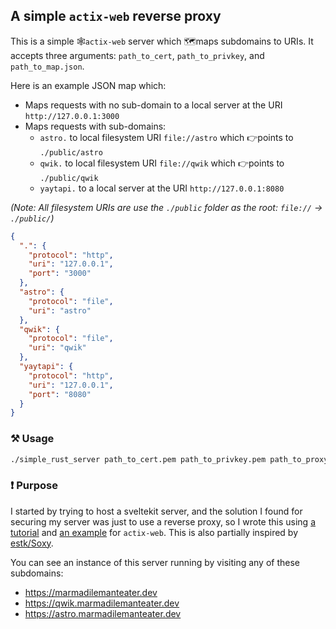 A simple `actix-web` reverse proxy
-----------

This is a simple 🕸`actix-web` server which 🗺maps subdomains to URIs. It accepts three arguments: `path_to_cert`, `path_to_privkey`, and `path_to_map.json`. 

Here is an example JSON map which:
- Maps requests with no sub-domain to a local server at the URI `http://127.0.0.1:3000`
- Maps requests with sub-domains:
  - `astro.` to local filesystem URI `file://astro` which 👉points to `./public/astro`
  - `qwik.` to local filesystem URI `file://qwik` which 👉points to `./public/qwik`
  - `yaytapi.` to a local server at the URI `http://127.0.0.1:8080`
  
_(Note: All filesystem URIs are use the `./public` folder as the root: `file://` -> `./public/`)_

```json
{
  ".": {
    "protocol": "http",
    "uri": "127.0.0.1",
    "port": "3000"
  },
  "astro": {
    "protocol": "file",
    "uri": "astro"
  },
  "qwik": {
    "protocol": "file",
    "uri": "qwik"
  },
  "yaytapi": {
    "protocol": "http",
    "uri": "127.0.0.1",
    "port": "8080"
  }
}
```

### ⚒ Usage

```bash
./simple_rust_server path_to_cert.pem path_to_privkey.pem path_to_proxy_map.json
```

### ❗ Purpose

I started by trying to host a sveltekit server, and the solution I found for securing my server was just to use a reverse proxy, so I wrote this using [a tutorial](https://prestonfrom.com/how_to_ssl.html) and [an example](https://github.com/actix/examples/blob/master/https-tls/rustls/src/main.rs#L45) for `actix-web`. This is also partially inspired by [estk/Soxy](https://github.com/estk/soxy).

You can see an instance of this server running by visiting any of these subdomains:
 - https://marmadilemanteater.dev
 - https://qwik.marmadilemanteater.dev
 - https://astro.marmadilemanteater.dev
